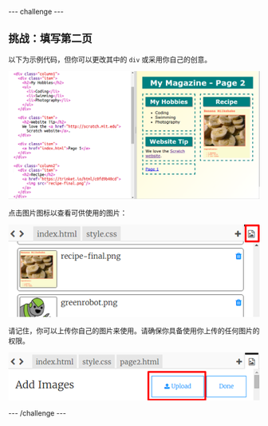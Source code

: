 --- challenge ---
## 挑战：填写第二页

以下为示例代码，但你可以更改其中的 `div` 或采用你自己的创意。  

![screenshot](images/magazine-page2-challenge.png)

点击图片图标以查看可供使用的图片：

![screenshot](images/magazine-images.png)

请记住，你可以上传你自己的图片来使用。请确保你具备使用你上传的任何图片的权限。

![screenshot](images/magazine-upload-images.png)


--- /challenge ---